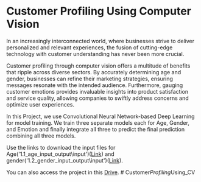 # Customer Profiling Using Computer Vision
In an increasingly interconnected world, where businesses strive to deliver personalized and relevant experiences, the fusion of cutting-edge technology with customer understanding has never been more crucial. 

Customer profiling through computer vision offers a multitude of benefits that ripple across diverse sectors. By accurately determining age and gender, businesses can refine their marketing strategies, ensuring messages resonate with the intended audience. Furthermore, gauging customer emotions provides invaluable insights into product satisfaction and service quality, allowing companies to swiftly address concerns and optimize user experiences.

In this Project, we use Convolutional Neural Network-based Deep Learning for model training. We train three separate models each for Age, Gender, and Emotion and finally integrate all three to predict the final prediction combining all three models.

Use the links to download the input files for Age('1.1_age_input_output\input')([Link](https://drive.google.com/drive/folders/1C8hqvO-KE6J-vzFtIS1wdNBq_dQeQbvc?usp=sharing)) and gender('1.2_gender_input_output\input')([Link](https://drive.google.com/drive/folders/1bwTBQ9c_o7Iac6REZQfAcl0EQAyHF_cV?usp=sharing)).

You can also access the project in this [Drive](https://drive.google.com/drive/folders/192eGQ6yKNqQRXYSFTAn8I7wtMt-Bp_CS?usp=drive_link).
#   C u s t o m e r _ P r o f i l i n g _ U s i n g _ C V  
 